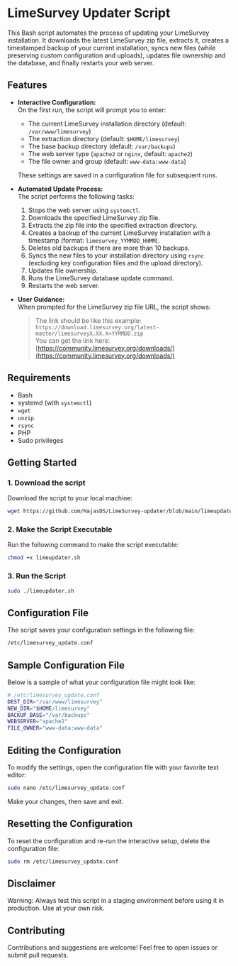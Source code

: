 # LimeSurvey Updater Script

This Bash script automates the process of updating your LimeSurvey installation. It downloads the latest LimeSurvey zip file, extracts it, creates a timestamped backup of your current installation, syncs new files (while preserving custom configuration and uploads), updates file ownership and the database, and finally restarts your web server.

## Features

- **Interactive Configuration:**  
  On the first run, the script will prompt you to enter:
  - The current LimeSurvey installation directory (default: `/var/www/limesurvey`)
  - The extraction directory (default: `$HOME/limesurvey`)
  - The base backup directory (default: `/var/backups`)
  - The web server type (`apache2` or `nginx`, default: `apache2`)
  - The file owner and group (default: `www-data:www-data`)
  
  These settings are saved in a configuration file for subsequent runs.

- **Automated Update Process:**  
  The script performs the following tasks:
  1. Stops the web server using `systemctl`.
  2. Downloads the specified LimeSurvey zip file.
  3. Extracts the zip file into the specified extraction directory.
  4. Creates a backup of the current LimeSurvey installation with a timestamp (format: `limesurvey_YYMMDD_HHMM`).
  5. Deletes old backups if there are more than 10 backups.
  6. Syncs the new files to your installation directory using `rsync` (excluding key configuration files and the upload directory).
  7. Updates file ownership.
  8. Runs the LimeSurvey database update command.
  9. Restarts the web server.

- **User Guidance:**  
  When prompted for the LimeSurvey zip file URL, the script shows:
  
  > The link should be like this example:  
  > `https://download.limesurvey.org/latest-master/limesurveyX.XX.X+YYMMDD.zip`  
  > You can get the link here: [https://community.limesurvey.org/downloads/](https://community.limesurvey.org/downloads/)

## Requirements

- Bash
- systemd (with `systemctl`)
- `wget`
- `unzip`
- `rsync`
- PHP
- Sudo privileges

## Getting Started

### 1. Download the script

Download the script to your local machine:

```bash
wget https://github.com/HajasDS/LimeSurvey-updater/blob/main/limeupdater.sh
```

### 2. Make the Script Executable

Run the following command to make the script executable:

```bash
chmod +x limeupdater.sh
```

### 3. Run the Script

```bash
sudo ./limeupdater.sh
```

## Configuration File

The script saves your configuration settings in the following file:
```bash
/etc/limesurvey_update.conf
```
## Sample Configuration File

Below is a sample of what your configuration file might look like:
```bash
# /etc/limesurvey_update.conf
DEST_DIR="/var/www/limesurvey"
NEW_DIR="$HOME/limesurvey"
BACKUP_BASE="/var/backups"
WEBSERVER="apache2"
FILE_OWNER="www-data:www-data"
```
## Editing the Configuration

To modify the settings, open the configuration file with your favorite text editor:
```bash
sudo nano /etc/limesurvey_update.conf
```
Make your changes, then save and exit.

## Resetting the Configuration

To reset the configuration and re-run the interactive setup, delete the configuration file:
```bash
sudo rm /etc/limesurvey_update.conf
```

## Disclaimer

Warning: Always test this script in a staging environment before using it in production. Use at your own risk.

## Contributing

Contributions and suggestions are welcome! Feel free to open issues or submit pull requests.